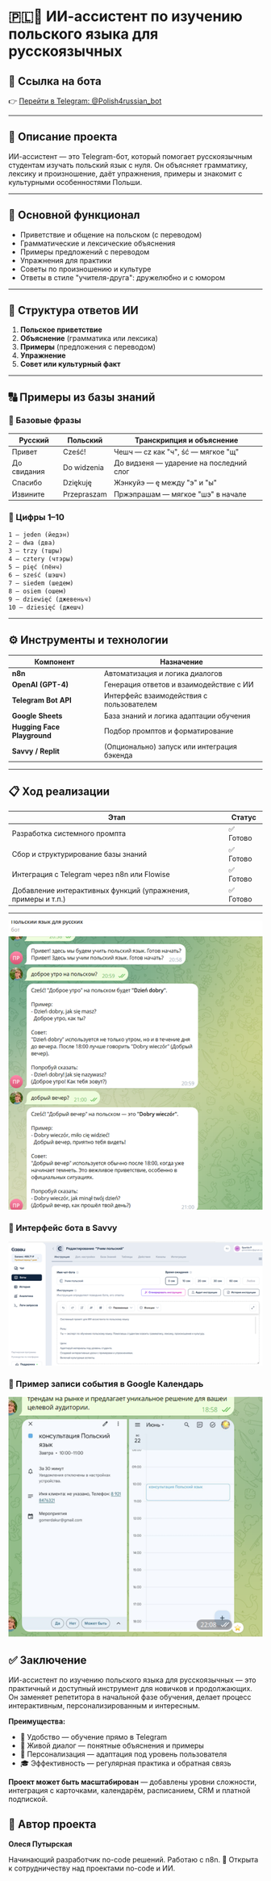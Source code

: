  # 🇵🇱🤖 ИИ-ассистент по изучению польского языка для русскоязычных

## 🔗 Ссылка на бота
👉 [Перейти в Telegram: @Polish4russian_bot](https://t.me/Polish4russian_bot)

---

## 📌 Описание проекта

ИИ-ассистент — это Telegram-бот, который помогает русскоязычным студентам изучать польский язык с нуля. Он объясняет грамматику, лексику и произношение, даёт упражнения, примеры и знакомит с культурными особенностями Польши.

---

## 🧠 Основной функционал

- Приветствие и общение на польском (с переводом)
- Грамматические и лексические объяснения
- Примеры предложений с переводом
- Упражнения для практики
- Советы по произношению и культуре
- Ответы в стиле "учителя-друга": дружелюбно и с юмором

---

## 🧾 Структура ответов ИИ

1. **Польское приветствие**  
2. **Объяснение** (грамматика или лексика)  
3. **Примеры** (предложения с переводом)  
4. **Упражнение**  
5. **Совет или культурный факт**

---

## 🔠 Примеры из базы знаний

### 📍 Базовые фразы
| Русский                      | Польский                         | Транскрипция и объяснение                           |
|-----------------------------|----------------------------------|-----------------------------------------------------|
| Привет                      | Cześć!                           | Чешч — cz как "ч", ść — мягкое "щ"                 |
| До свидания                 | Do widzenia                      | До видзеня — ударение на последний слог            |
| Спасибо                     | Dziękuję                         | Жэнкуйэ — ę между "э" и "ы"                         |
| Извините                    | Przepraszam                      | Пржэпрашам — мягкое "шэ" в начале                  |

### 📍 Цифры 1–10
```
1 – jeden (йедэн)
2 – dwa (два)
3 – trzy (тшры)
4 – cztery (чтэры)
5 – pięć (пёнч)
6 – sześć (шэшч)
7 – siedem (шедем)
8 – osiem (ошем)
9 – dziewięć (джевеньч)
10 – dziesięć (джешч)
```

---

## ⚙️ Инструменты и технологии

| Компонент             | Назначение                                     |
|----------------------|-------------------------------------------------|
| **n8n**              | Автоматизация и логика диалогов                |
| **OpenAI (GPT-4)**   | Генерация ответов и взаимодействие с ИИ        |
| **Telegram Bot API** | Интерфейс взаимодействия с пользователем       |
| **Google Sheets**    | База знаний и логика адаптации обучения        |
| **Hugging Face Playground** | Подбор промптов и форматирование              |
| **Savvy / Replit**   | (Опционально) запуск или интеграция бэкенда    |

---

## 📋 Ход реализации

| Этап                                                        | Статус     |
|-------------------------------------------------------------|------------|
| Разработка системного промпта                               | ✅ Готово   |
| Сбор и структурирование базы знаний                         | ✅ Готово   |
| Интеграция с Telegram через n8n или Flowise                 | ✅ Готово   |
| Добавление интерактивных функций (упражнения, примеры и т.п.) | ✅ Готово   |

---

![Пример работы бота](polish_bot_demo_small.png)


### 🧾 Интерфейс бота в Savvy
![Настройки Savvy](savvy_bot_settings_small.png)

### 📅 Пример записи события в Google Календарь
![Google Calendar](google_calendar_event_small.png)

## ✅ Заключение

ИИ-ассистент по изучению польского языка для русскоязычных — это практичный и доступный инструмент для новичков и продолжающих. Он заменяет репетитора в начальной фазе обучения, делает процесс интерактивным, персонализированным и интересным.

**Преимущества:**

- 📱 Удобство — обучение прямо в Telegram  
- 💬 Живой диалог — понятные объяснения и примеры  
- 🎯 Персонализация — адаптация под уровень пользователя  
- 🎓 Эффективность — регулярная практика и обратная связь  

**Проект может быть масштабирован** — добавлены уровни сложности, интеграция с карточками, календарём, расписанием, CRM и платной подпиской.

## 🚀 Автор проекта

**Олеся Путырская**  

Начинающий разработчик no-code решений. Работаю с n8n.
🤝 Открыта к сотрудничеству над проектами no-code и ИИ.
